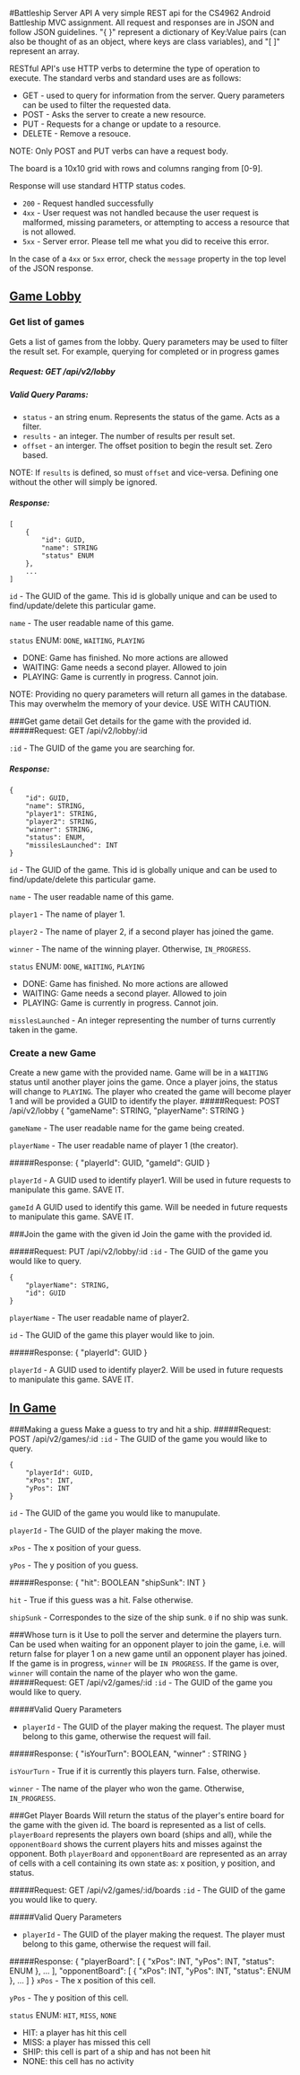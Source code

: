 #Battleship Server API
A very simple REST api for the CS4962 Android Battleship MVC assignment. All request and responses are in JSON and follow JSON guidelines. "{ }" represent a dictionary of Key:Value pairs (can also be thought of as an object, where keys are class variables), and "[ ]" represent an array. 

RESTful API's use HTTP verbs to determine the type of operation to execute. The standard verbs and standard uses are as follows:

- GET - used to query for information from the server. Query parameters can be used to filter the requested data.
- POST - Asks the server to create a new resource. 
- PUT - Requests for a change or update to a resource. 
- DELETE - Remove a resouce.

NOTE: Only POST and PUT verbs can have a request body.

The board is a 10x10 grid with rows and columns ranging from [0-9].

Response will use standard HTTP status codes.

* `200` - Request handled successfully
* `4xx` - User request was not handled because the user request is malformed, missing parameters, or attempting to access a resource that is not allowed.
* `5xx` - Server error. Please tell me what you did to receive this error.

In the case of a `4xx` or `5xx` error, check the `message` property in the top level of the JSON response.

## <u> Game Lobby </u>

### Get list of games
Gets a list of games from the lobby. Query parameters may be used to filter the result set. For example, querying for completed or in progress games

##### Request: GET /api/v2/lobby
##### Valid Query Params:
- `status` - an string enum. Represents the status of the game. Acts as a filter.
- `results` - an integer. The number of results per result set.
- `offset` - an interger. The offset position to begin the result set. Zero based.

NOTE: If `results` is defined, so must `offset` and vice-versa. Defining one without the other will simply be ignored.

##### Response:
	[
		{
			"id": GUID,
			"name": STRING
			"status" ENUM
		},
		...
	]
	
`id` - The GUID of the game. This id is globally unique and can be used to find/update/delete this particular game. 

`name` - The user readable name of this game.

`status` ENUM: `DONE`, `WAITING`, `PLAYING`

- DONE: Game has finished. No more actions are allowed
- WAITING: Game needs a second player. Allowed to join
- PLAYING: Game is currently in progress. Cannot join.

NOTE: Providing no query parameters will return all games in the database. This may overwhelm the memory of your device. USE WITH CAUTION.

###Get game detail
Get details for the game with the provided id. 
#####Request: GET /api/v2/lobby/:id

`:id` - The GUID of the game you are searching for.

##### Response:
	{
		"id": GUID,
		"name": STRING,
		"player1": STRING,
		"player2": STRING,
		"winner": STRING,
		"status": ENUM,
		"missilesLaunched": INT
	}
	
`id` - The GUID of the game. This id is globally unique and can be used to find/update/delete this particular game. 

`name` - The user readable name of this game.

`player1` - The name of player 1.

`player2` - The name of player 2, if a second player has joined the game.

`winner` - The name of the winning player. Otherwise, `IN_PROGRESS`. 

`status` ENUM: `DONE`, `WAITING`, `PLAYING`

- DONE: Game has finished. No more actions are allowed
- WAITING: Game needs a second player. Allowed to join
- PLAYING: Game is currently in progress. Cannot join.

`misslesLaunched` - An integer representing the number of turns currently taken in the game.	

### Create a new Game
Create a new game with the provided name. Game will be in a `WAITING` status until another player joins the game. Once a player joins, the status will change to `PLAYING`. The player who created the game will become player 1 and will be provided a GUID to identify the player.
#####Request: POST /api/v2/lobby
	{
		"gameName": STRING,
		"playerName": STRING
	}
	
`gameName` - The user readable name for the game being created.

`playerName` - The user readable name of player 1 (the creator).
	
#####Response:
	{
		"playerId": GUID,
		"gameId": GUID
	}
	
`playerId` -  A GUID used to identify player1. Will be used in future requests to manipulate this game. SAVE IT.

`gameId` A GUID used to identify this game. Will be needed in future requests to manipulate this game. SAVE IT.

###Join the game with the given id
Join the game with the provided id. 

#####Request: PUT /api/v2/lobby/:id
`:id` - The GUID of the game you would like to query.

	{
		"playerName": STRING,
		"id": GUID
	}
	
`playerName` - The user readable name of player2. 

`id` - The GUID of the game this player would like to join.
	
#####Response:
	{
		"playerId": GUID
	}
	
`playerId` - A GUID used to identify player2. Will be used in future requests to manipulate this game. SAVE IT.
	
## <u>In Game</u>

###Making a guess
Make a guess to try and hit a ship.
#####Request: POST /api/v2/games/:id
`:id` - The GUID of the game you would like to query.


	{
		"playerId": GUID,
		"xPos": INT,
		"yPos": INT				
	}
	
`id` - The GUID of the game you would like to manupulate.

`playerId` - The GUID of the player making the move.

`xPos` - The x position of your guess.

`yPos` - The y position of you guess.
	
#####Response:
	{
		"hit": BOOLEAN
		"shipSunk": INT
	}
	
`hit` - True if this guess was a hit. False otherwise.

`shipSunk` - Correspondes to the size of the ship sunk. `0` if no ship was sunk.
	
###Whose turn is it
Use to poll the server and determine the players turn. Can be used when waiting for an opponent player to join the game, i.e. will return false for player 1 on a new game until an opponent player has joined. If the game is in progress, `winner` will be `IN PROGRESS`. If the game is over, `winner` will contain the name of the player who won the game.
#####Request: GET /api/v2/games/:id
`:id` - The GUID of the game you would like to query.

#####Valid Query Parameters
- `playerId` - The GUID of the player making the request. The player must belong to this game, otherwise the request will fail.

#####Response:
	{
		"isYourTurn": BOOLEAN,
		"winner" : STRING
	}
	
`isYourTurn` - True if it is currently this players turn. False, otherwise.

`winner` - The name of the player who won the game. Otherwise, `IN_PROGRESS`.
	
###Get Player Boards
Will return the status of the player's entire board for the game with the given id. The board is represented as a list of cells. `playerBoard` represents the players own board (ships and all), while the `opponentBoard` shows the current players hits and misses against the opponent. Both `playerBoard` and `opponentBoard` are represented as an array of cells with a cell containing its own state as: x position, y position, and status.

#####Request: GET /api/v2/games/:id/boards
`:id` - The GUID of the game you would like to query.

#####Valid Query Parameters
- `playerId` - The GUID of the player making the request. The player must belong to this game, otherwise the request will fail.
	
#####Response: 
	{
		"playerBoard": [
			{
				"xPos": INT,
				"yPos": INT,
				"status": ENUM
			},
			...
		],
		"opponentBoard": [
			{
				"xPos": INT,
				"yPos": INT,
				"status": ENUM
			},
			...
		]
	}
`xPos` - The x position of this cell.

`yPos` - The y position of this cell.	
	
`status` ENUM: `HIT`, `MISS`, `NONE`

- HIT: a player has hit this cell
- MISS: a player has missed this cell
- SHIP: this cell is part of a ship and has not been hit
- NONE: this cell has no activity
